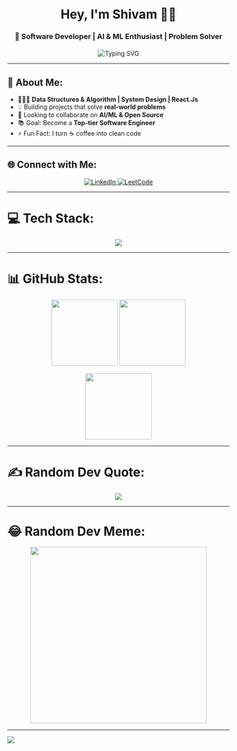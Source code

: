 <!-- 👋 Hero Section -->
<h1 align="center">Hey, I'm Shivam 👨‍💻</h1>
<h3 align="center">🚀 Software Developer | AI & ML Enthusiast | Problem Solver</h3>

<!-- Typing Animation perfectly centered -->
<div align="center" style="margin-top: 20px;">
  <img src="https://readme-typing-svg.herokuapp.com?font=Fira+Code&size=22&pause=1000&color=1AFFD5&center=true&vCenter=true&width=500&lines=Passionate+Developer+%F0%9F%92%BB;AI+%26+ML+Explorer+%F0%9F%A4%96;Loves+DSA+%26+System+Design;Always+Learning+New+Tech!+%F0%9F%94%A5" alt="Typing SVG" />
</div>

---

## 💫 About Me:
- 🧑🏼‍💻 **Data Structures & Algorithm | System Design | React.Js**  
- 💡 Building projects that solve **real-world problems**  
- 👯 Looking to collaborate on **AI/ML & Open Source**  
- 📚 Goal: Become a **Top-tier Software Engineer**  
- ⚡ Fun Fact: I turn ☕ coffee into clean code  

---

## 🌐 Connect with Me:
<p align="center">
  <a href="https://www.linkedin.com/in/shivam-sharma-6756962b0/" target="_blank">
    <img src="https://img.shields.io/badge/LinkedIn-0077B5.svg?logo=linkedin&logoColor=white" alt="LinkedIn"/>
  </a>
  <a href="https://leetcode.com/u/SHIVAM_SA/" target="_blank">
    <img src="https://img.shields.io/badge/LeetCode-FFA116?logo=LeetCode&logoColor=white" alt="LeetCode"/>
  </a>
</p>

---

# 💻 Tech Stack:
<p align="center">
  <img src="https://skillicons.dev/icons?i=cpp,python,java,js,react,nodejs,express,mongodb,mysql,aws,git,html,css" />
</p>

---

# 📊 GitHub Stats:
<p align="center">
  <img src="https://github-readme-stats.vercel.app/api?username=02SHIVAM3&theme=tokyonight&hide_border=false&include_all_commits=false&count_private=true" height="150px"/>
  <img src="https://github-readme-streak-stats.herokuapp.com/?user=02SHIVAM3&theme=tokyonight&hide_border=false" height="150px"/>
</p>

<p align="center">
  <img src="https://github-readme-stats.vercel.app/api/top-langs/?username=02SHIVAM3&theme=tokyonight&hide_border=false&layout=compact" height="150px"/>
</p>

---


# ✍️ Random Dev Quote:
<p align="center">
  <img src="https://quotes-github-readme.vercel.app/api?type=horizontal&theme=tokyonight" />
</p>

---

# 😂 Random Dev Meme:
<p align="center">
  <img src="https://random-memer.herokuapp.com/" width="400px"/>
</p>

---

[![](https://visitcount.itsvg.in/api?id=02SHIVAM3&icon=5&color=6)](https://visitcount.itsvg.in)
